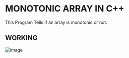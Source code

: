 # MONOTONIC ARRAY IN C++
This Program Tells if an array is monotonic or not.

## WORKING

![image](https://github.com/Nikita06211/Algorithms/assets/120494269/5b13beeb-3a1b-40bd-9878-942588116139)
